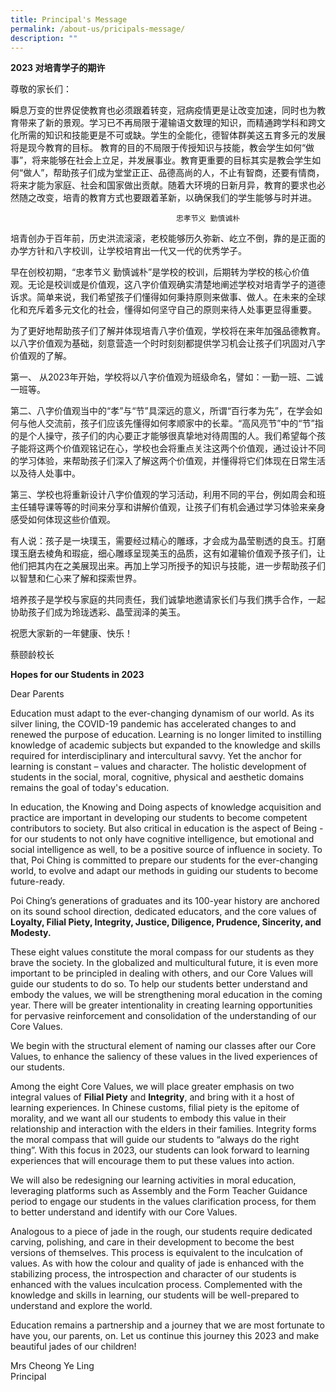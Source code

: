 ```yaml
---
title: Principal's Message
permalink: /about-us/pricipals-message/
description: ""
---
```

**2023 对培青学子的期许**

尊敬的家长们：

瞬息万变的世界促使教育也必须跟着转变，冠病疫情更是让改变加速，同时也为教育带来了新的景观。学习已不再局限于灌输语文数理的知识，而精通跨学科和跨文化所需的知识和技能更是不可或缺。学生的全能化，德智体群美这五育多元的发展将是现今教育的目标。
教育的目的不局限于传授知识与技能，教会学生如何“做事”，将来能够在社会上立足，并发展事业。教育更重要的目标其实是教会学生如何“做人”，帮助孩子们成为堂堂正正、品德高尚的人，不止有智商，还要有情商，将来才能为家庭、社会和国家做出贡献。随着大环境的日新月异，教育的要求也必然随之改变，培青的教育方式也要跟着革新，以确保我们的学生能够与时并进。

										 忠孝节义 勤慎诚朴

培青创办于百年前，历史洪流滚滚，老校能够历久弥新、屹立不倒，靠的是正面的办学方针和八字校训，让学校培育出一代又一代的优秀学子。

早在创校初期，“忠孝节义 勤慎诚朴”是学校的校训，后期转为学校的核心价值观。无论是校训或是价值观，这八字价值观确实清楚地阐述学校对培青学子的道德诉求。简单来说，我们希望孩子们懂得如何秉持原则来做事、做人。在未来的全球化和充斥着多元文化的社会，懂得如何坚守自己的原则来待人处事更显得重要。

为了更好地帮助孩子们了解并体现培青八字价值观，学校将在来年加强品德教育。以八字价值观为基础，刻意营造一个时时刻刻都提供学习机会让孩子们巩固对八字价值观的了解。

第一、 从2023年开始，学校将以八字价值观为班级命名，譬如：一勤一班、二诚一班等。

第二、八字价值观当中的“孝”与“节”具深远的意义，所谓“百行孝为先”，在学会如何与他人交流前，孩子们应该先懂得如何孝顺家中的长辈。“高风亮节”中的“节”指的是个人操守，孩子们的内心要正才能够很真挚地对待周围的人。我们希望每个孩子能将这两个价值观铭记在心，学校也会将重点关注这两个价值观，通过设计不同的学习体验，来帮助孩子们深入了解这两个价值观，并懂得将它们体现在日常生活以及待人处事中。

第三、学校也将重新设计八字价值观的学习活动，利用不同的平台，例如周会和班主任辅导课等等的时间来分享和讲解价值观，让孩子们有机会通过学习体验来亲身感受如何体现这些价值观。

有人说：孩子是一块璞玉，需要经过精心的雕琢，才会成为晶莹剔透的良玉。打磨璞玉磨去棱角和瑕疵，细心雕琢呈现美玉的品质，这有如灌输价值观予孩子们，让他们把其内在之美展现出来。再加上学习所授予的知识与技能，进一步帮助孩子们以智慧和仁心来了解和探索世界。

培养孩子是学校与家庭的共同责任，我们诚挚地邀请家长们与我们携手合作，一起协助孩子们成为玲珑透彩、晶莹润泽的美玉。

祝愿大家新的一年健康、快乐！

蔡颐龄校长


**Hopes for our Students in 2023**

Dear Parents

Education must adapt to the ever-changing dynamism of our world. As its silver lining, the COVID-19 pandemic has accelerated changes to and renewed the purpose of education. Learning is no longer limited to instilling knowledge of academic subjects but expanded to the knowledge and skills required for interdisciplinary and intercultural savvy. Yet the anchor for learning is constant – values and character. The holistic development of students in the social, moral, cognitive, physical and aesthetic domains remains the goal of today's education.

In education, the Knowing and Doing aspects of knowledge acquisition and practice are important in developing our students to become competent contributors to society. But also critical in education is the aspect of Being - for our students to not only have cognitive intelligence, but emotional and social intelligence as well, to be a positive source of influence in society. To that, Poi Ching is committed to prepare our students for the ever-changing world, to evolve and adapt our methods in guiding our students to become future-ready.

Poi Ching’s generations of graduates and its 100-year history are anchored on its sound school direction, dedicated educators, and the core values of **Loyalty, Filial Piety, Integrity, Justice, Diligence, Prudence, Sincerity, and Modesty.**

These eight values constitute the moral compass for our students as they brave the society. In the globalized and multicultural future, it is even more important to be principled in dealing with others, and our Core Values will guide our students to do so. To help our students better understand and embody the values, we will be strengthening moral education in the coming year. There will be greater intentionality in creating learning opportunities for pervasive reinforcement and consolidation of the understanding of our Core Values.

We begin with the structural element of naming our classes after our Core Values, to enhance the saliency of these values in the lived experiences of our students.

Among the eight Core Values, we will place greater emphasis on two integral values of **Filial Piety** and **Integrity**, and bring with it a host of learning experiences. In Chinese customs, filial piety is the epitome of morality, and we want all our students to embody this value in their relationship and interaction with the elders in their families. Integrity forms the moral compass that will guide our students to “always do the right thing”. With this focus in 2023, our students can look forward to learning experiences that will encourage them to put these values into action.

We will also be redesigning our learning activities in moral education, leveraging platforms such as Assembly and the Form Teacher Guidance period to engage our students in the values clarification process, for them to better understand and identify with our Core Values.

Analogous to a piece of jade in the rough, our students require dedicated carving, polishing, and care in their development to become the best versions of themselves. This process is equivalent to the inculcation of values. As with how the colour and quality of jade is enhanced with the stabilizing process, the introspection and character of our students is enhanced with the values inculcation process. Complemented with the knowledge and skills in learning, our students will be well-prepared to understand and explore the world.

Education remains a partnership and a journey that we are most fortunate to have you, our parents, on. Let us continue this journey this 2023 and make beautiful jades of our children!

Mrs Cheong Ye Ling   
Principal